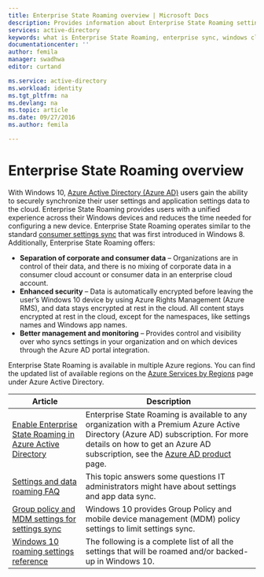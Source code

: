 ```yaml
---
title: Enterprise State Roaming overview | Microsoft Docs
description: Provides information about Enterprise State Roaming settings in Windows devices. Enterprise State Roaming provides users with a unified experience across their Windows devices and reduces the time needed for configuring a new device.
services: active-directory
keywords: what is Enterprise State Roaming, enterprise sync, windows cloud
documentationcenter: ''
author: femila
manager: swadhwa
editor: curtand

ms.service: active-directory
ms.workload: identity
ms.tgt_pltfrm: na
ms.devlang: na
ms.topic: article
ms.date: 09/27/2016
ms.author: femila

---
```

# Enterprise State Roaming overview
With Windows 10, [Azure Active Directory (Azure AD)](active-directory-whatis.md) users gain the ability to securely synchronize their user settings and application settings data to the cloud. Enterprise State Roaming provides users with a unified experience across their Windows devices and reduces the time needed for configuring a new device. Enterprise State Roaming operates similar to the standard [consumer settings sync](http://windows.microsoft.com/en-US/windows-8/sync-settings-pcs) that was first introduced in Windows 8. Additionally, Enterprise State Roaming offers:

* **Separation of corporate and consumer data** – Organizations are in control of their data, and there is no mixing of corporate data in a consumer cloud account or consumer data in an enterprise cloud account.
* **Enhanced security** – Data is automatically encrypted before leaving the user’s Windows 10 device by using Azure Rights Management (Azure RMS), and data stays encrypted at rest in the cloud. All content stays encrypted at rest in the cloud, except for the namespaces, like settings names and Windows app names.  
* **Better management and monitoring** – Provides control and visibility over who syncs settings in your organization and on which devices through the Azure AD portal integration. 

Enterprise State Roaming is available in multiple Azure regions. You can find the updated list of available regions on the [Azure Services by Regions](https://azure.microsoft.com/regions/#services) page under Azure Active Directory.

| Article | Description |
| --- | --- |
| [Enable Enterprise State Roaming in Azure Active Directory](active-directory-windows-enterprise-state-roaming-enable.md) |Enterprise State Roaming is available to any organization with a Premium Azure Active Directory (Azure AD) subscription. For more details on how to get an Azure AD subscription, see the [Azure AD product](https://azure.microsoft.com/services/active-directory) page. |
| [Settings and data roaming FAQ](active-directory-windows-enterprise-state-roaming-faqs.md) |This topic answers some questions IT administrators might have about settings and app data sync. |
| [Group policy and MDM settings for settings sync](active-directory-windows-enterprise-state-roaming-group-policy-settings.md) |Windows 10 provides Group Policy and mobile device management (MDM) policy settings to limit settings sync. |
| [Windows 10 roaming settings reference](active-directory-windows-enterprise-state-roaming-windows-settings-reference.md) |The following is a complete list of all the settings that will be roamed and/or backed-up in Windows 10. |

